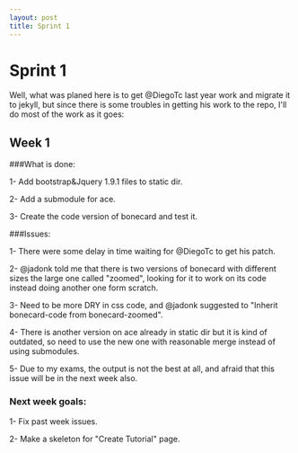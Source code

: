 ```yaml
---
layout: post
title: Sprint 1
---
```


# Sprint 1

Well, what was planed here is to get @DiegoTc last year work and migrate it to jekyll, but since there is some troubles in getting his work to the repo, I'll do most of the work as it goes:

## Week 1

###What is done:

1- Add bootstrap&Jquery 1.9.1 files to static dir.

2- Add a submodule for ace.

3- Create the code version of bonecard and test it.

###Issues:

1- There were some delay in time waiting for @DiegoTc to get his patch.

2- @jadonk told me that there is two versions of bonecard with different sizes the large one called "zoomed", looking for it to work on its code instead doing another one form scratch.

3- Need to be more DRY in css code, and @jadonk suggested to "Inherit bonecard-code from bonecard-zoomed".

4- There is another version on ace already in static dir but it is kind of outdated, so need to use the new one with reasonable merge instead of using submodules.

5- Due to my exams, the output is not the best at all, and afraid that this issue will be in the next week also.

### Next week goals:

1- Fix past week issues.

2- Make a skeleton for "Create Tutorial" page.